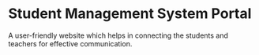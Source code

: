 # Student Management System Portal
A user-friendly website which helps in connecting the students and teachers for effective communication.
